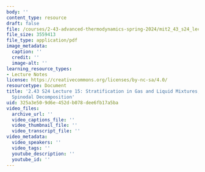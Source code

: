 ```yaml
---
body: ''
content_type: resource
draft: false
file: /courses/2-43-advanced-thermodynamics-spring-2024/mit2_43_s24_lec15.pdf
file_size: 3559413
file_type: application/pdf
image_metadata:
  caption: ''
  credit: ''
  image-alt: ''
learning_resource_types:
- Lecture Notes
license: https://creativecommons.org/licenses/by-nc-sa/4.0/
resourcetype: Document
title: '2.43 S24 Lecture 15: Stratification in Gas and Liquid Mixtures; Liquid-Vapor
  Spinodal Decomposition'
uid: 325a3e50-9d6e-452d-b078-dee6fb17a5ba
video_files:
  archive_url: ''
  video_captions_file: ''
  video_thumbnail_file: ''
  video_transcript_file: ''
video_metadata:
  video_speakers: ''
  video_tags: ''
  youtube_description: ''
  youtube_id: ''
---
```


